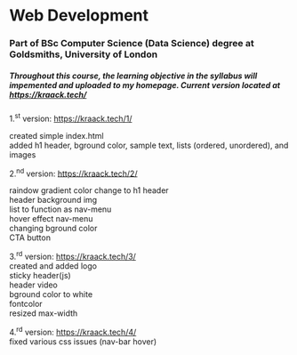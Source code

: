 # Web Development

### Part of BSc Computer Science (Data Science) degree at Goldsmiths, University of London
##### Throughout this course, the learning objective in the syllabus will impemented and uploaded to my homepage. Current version located at https://kraack.tech/ 

1.<sup>st</sup> version: 
   https://kraack.tech/1/ 

   created simple index.html  
   added h1 header, bground color, sample text, lists (ordered, unordered), and images  
   
2.<sup>nd</sup> version: https://kraack.tech/2/

   raindow gradient color change to h1 header  
   header background img  
   list to function as nav-menu  
   hover effect nav-menu  
   changing bground color  
   CTA button  

3.<sup>rd</sup> version: https://kraack.tech/3/  
   created and added logo  
   sticky header(js)  
   header video  
   bground color to white  
   fontcolor  
   resized max-width  

4.<sup>rd</sup> version: https://kraack.tech/4/  
   fixed various css issues (nav-bar hover)  
